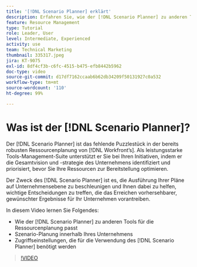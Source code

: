 ```yaml
---
title: '[!DNL Scenario Planner] erklärt'
description: Erfahren Sie, wie der [!DNL Scenario Planner] zu anderen Tools für die Ressourcenplanung passt. Anschließend erfahren Sie, wie Sie den [!DNL Scenario Planner]einrichten.
feature: Resource Management
type: Tutorial
role: Leader, User
level: Intermediate, Experienced
activity: use
team: Technical Marketing
thumbnail: 335317.jpeg
jira: KT-9075
exl-id: 8df4cf3b-c6fc-4515-b475-efb8442b5962
doc-type: video
source-git-commit: d17df7162ccaab6b62db34209f50131927c0a532
workflow-type: tm+mt
source-wordcount: '110'
ht-degree: 99%

---
```


# Was ist der [!DNL Scenario Planner]?

Der [!DNL Scenario Planner] ist das fehlende Puzzlestück in der bereits robusten Ressourcenplanung von [!DNL Workfront’s]. Als leistungsstarke Tools-Management-Suite unterstützt er Sie bei Ihren Initiativen, indem er die Gesamtvision und -strategie des Unternehmens identifiziert und priorisiert, bevor Sie Ihre Ressourcen zur Bereitstellung optimieren.

Der Zweck des [!DNL Scenario Planner] ist es, die Ausführung Ihrer Pläne auf Unternehmensebene zu beschleunigen und Ihnen dabei zu helfen, wichtige Entscheidungen zu treffen, die das Erreichen vorhersehbarer, gewünschter Ergebnisse für Ihr Unternehmen vorantreiben.

In diesem Video lernen Sie Folgendes:

* Wie der [!DNL Scenario Planner] zu anderen Tools für die Ressourcenplanung passt
* Szenario-Planung innerhalb Ihres Unternehmens
* Zugriffseinstellungen, die für die Verwendung des [!DNL Scenario Planner] benötigt werden

>[!VIDEO](https://video.tv.adobe.com/v/335317/?quality=12&learn=on&enablevpops)
